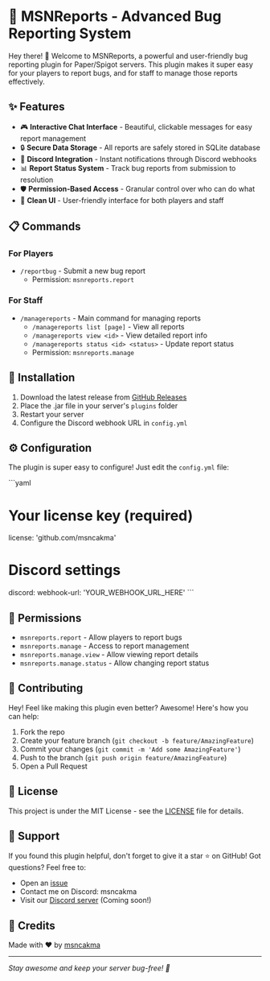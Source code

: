 # 🐛 MSNReports - Advanced Bug Reporting System

Hey there! 👋 Welcome to MSNReports, a powerful and user-friendly bug reporting plugin for Paper/Spigot servers. This plugin makes it super easy for your players to report bugs, and for staff to manage those reports effectively.

## ✨ Features

- 🎮 **Interactive Chat Interface** - Beautiful, clickable messages for easy report management
- 🔒 **Secure Data Storage** - All reports are safely stored in SQLite database
- 🎯 **Discord Integration** - Instant notifications through Discord webhooks
- 📊 **Report Status System** - Track bug reports from submission to resolution
- 🛡️ **Permission-Based Access** - Granular control over who can do what
- 🎨 **Clean UI** - User-friendly interface for both players and staff

## 📋 Commands

### For Players
- `/reportbug` - Submit a new bug report
  - Permission: `msnreports.report`

### For Staff
- `/managereports` - Main command for managing reports
  - `/managereports list [page]` - View all reports
  - `/managereports view <id>` - View detailed report info
  - `/managereports status <id> <status>` - Update report status
  - Permission: `msnreports.manage`

## 🚀 Installation

1. Download the latest release from [GitHub Releases](https://github.com/msncakma/msnReports/releases)
2. Place the .jar file in your server's `plugins` folder
3. Restart your server
4. Configure the Discord webhook URL in `config.yml`

## ⚙️ Configuration

The plugin is super easy to configure! Just edit the `config.yml` file:

\`\`\`yaml
# Your license key (required)
license: 'github.com/msncakma'

# Discord settings
discord:
  webhook-url: 'YOUR_WEBHOOK_URL_HERE'
\`\`\`

## 🔑 Permissions

- `msnreports.report` - Allow players to report bugs
- `msnreports.manage` - Access to report management
- `msnreports.manage.view` - Allow viewing report details
- `msnreports.manage.status` - Allow changing report status

## 🤝 Contributing

Hey! Feel like making this plugin even better? Awesome! Here's how you can help:

1. Fork the repo
2. Create your feature branch (`git checkout -b feature/AmazingFeature`)
3. Commit your changes (`git commit -m 'Add some AmazingFeature'`)
4. Push to the branch (`git push origin feature/AmazingFeature`)
5. Open a Pull Request

## 📝 License

This project is under the MIT License - see the [LICENSE](LICENSE) file for details.

## 💖 Support

If you found this plugin helpful, don't forget to give it a star ⭐ on GitHub! Got questions? Feel free to:

- Open an [issue](https://github.com/msncakma/msnReports/issues)
- Contact me on Discord: msncakma
- Visit our [Discord server](https://discord.gg/YOUR_SERVER) (Coming soon!)

## 🙏 Credits

Made with ❤️ by [msncakma](https://github.com/msncakma)

---
*Stay awesome and keep your server bug-free! 🚀*